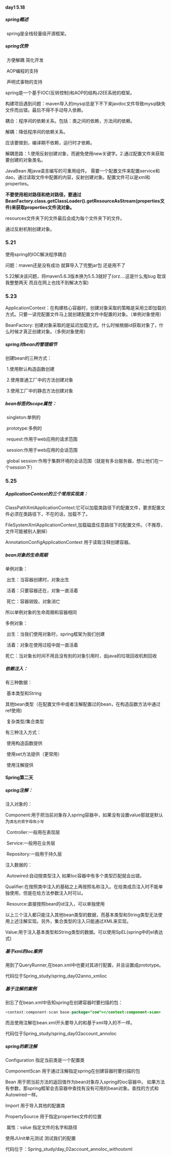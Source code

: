#### day1   5.18

##### spring概述

​       spring是全栈轻量级开源框架。

##### spring优势

​       方便解耦  简化开发

​       AOP编程的支持

​        声明式事物的支持

spring是一个基于IOC(反转控制)和AOP的结构J2EE系统的框架。

构建项目遇到问题：maven导入的mysql总是下不下来javdoc文件导致mysql缺失文件而出错。最后不得不手动导入依赖。

耦合：程序间的依赖关系。包括：类之间的依赖，方法间的依赖。

解耦：降低程序间的依赖关系。

应该要做到，编译期不依赖，运行时才依赖。

解耦思路：1.使用反射创建对象，而避免使用new关键字。2.通过配置文件来获取要创建的对象类名。

JavaBean  用java语言编写的可重用组件。  需要一个配置文件来配置service和dao，通过读取文件中配置的内容，反射创建对象。配置文件可以是xml和properties。

**不要使用相对路径和绝对路径，要通过BeanFactory.class.getClassLoader().getResourceAsStream(properties文件)来获取properties文件流对象。**

resources文件夹下的文件最后会成为每个文件夹下的文件。

通过反射机制创建对象。



### 5.21

使用spring的IOC解决程序耦合

问题：maven还是没有成功  就算导入了完整jar包  还是用不了

5.22解决该问题，将maven5.6.3版本换为5.5.3就好了(orz....这是什么鬼bug  耽误我整整两天 而且在网上也找不到解决方案)



### 5.23

ApplicationContext：在构建核心容器时，创建对象采取的策略是采用立即加载的方式。只要一读完配置文件马上就创建配置文件中配置的对象。（单例对象使用）

BeanFactory: 创建对象采取的是延迟加载方式。什么时候根据id获取对象了，什么时候才真正创建对象。（多例对象使用）

##### spring对bean的管理细节

创建bean的三种方式：

​        1.使用默认构造函数创建

​        2.使用普通工厂中的方法创建对象

​        3.使用工厂中的静态方法创建对象

##### bean标签的scope属性：

​         singleton:单例的

​         prototype:多例的

​         request:作用于web应用的请求范围

​         session:作用于web应用的会话范围

​         global session:作用于集群环境的会话范围（就是有多台服务器，想让他们在一个session下）



### 5.25

##### ApplicationContext的三个常用实现类：

ClassPathXmlApplicationContext:它可以加载类路径下的配置文件，要求配置文件必须在类路径下，不在的话，加载不了。

FileSystemXmlApplicationContext,加载磁盘任意路径下的配置文件。（不推荐，文件可能被别人删掉）

AnnotationConfigApplicationContext 用于读取注释创建容器。



##### bean对象的生命周期

单例对象：

​        出生：当容器创建时，对象出生

​        活着：只要容器还在，对象一直活着

​        死亡：容器销毁，对象消亡

所以单例对象的生命周期和容器相同

多例对象：

​         出生：当我们使用对象时，spring框架为我们创建

​         活着：对象在使用过程中就一直活着

​         死亡：当对象长时间不用且没有别的对象引用时，由java的垃圾回收机制回收



##### 依赖注入：

有三种数据：

​        基本类型和String

​        其他bean类型（在配置文件中或者注解配置过的bean，在构造函数方法中通过ref使用)

​        复杂类型/集合类型 

有三种注入方式：

​         使用构造函数提供

​         使用set方法提供（更常用）

​         使用注解提供



#### Spring第二天

##### spring注解：

注入对象的：

​      Component:用于把当前对象存入spring容器中，如果没有设置value那就是默认为`类名的首字母改小写`

​       Controller:一般用在表现层

​       Service:一般用在业务层

​       Repository:一般用于持久层

注入数据的：

​        Autowired:自动按类型注入  如果Ioc容器中有多个类型匹配就会出错。

​        Qualifier:在按照类中注入的基础之上再按照名称注入。在给类成员注入时不能单独使用，但是在给方法参数注入时可以。

​        Resource:直接按照bean的id注入，可以单独使用

​     以上三个注入都只能注入其他bean类型的数据，而基本类型和String类型无法使用上述注解实现。另外，集合类型的注入只能通过XML来实现。

​         Value:用于注入基本类型和String类型的数据。可以使用SpEL(spring中的el表达式)



##### 基于xml的ioc案例

<bean id = "随便取" class = "一般是一个impl">

<property name = "这个是类里面的方法去掉set后的首字母改小写" ref = "定义的另外一个bean的id"></property>

</bean>

用到了QueryRunner,在bean.xml中也要对其进行配置，并且设置成prototype。

代码位于Spring_study/spring_day02anno_xmlioc



##### 基于注解的案例

别忘了在bean.xml中告知spring在创建容器时要扫描的包：

```java
<context:component-scan base-package="com"></context:component-scan>
```

而且使用注解在bean.xml开头要导入的和基于xml导入的不一样。

代码位于Spring_study/spring_day02account_annoIoc



##### spring的新注解

Configuration  指定当前类是一个配置类  

ComponentScan  用于通过注解指定spring在创建容器时要扫描的包

Bean  用于把当前方法的返回值作为bean对象存入spring的ioc容器中。  如果方法有参数，那spring框架会去容器中查找有没有可用的bean对象。查找的方式和Autowired一样。

Import  用于导入其他的配置类

PropertySource  用于指定properties文件的位置  

​                属性：value 指定文件的名字和路径

使用JUnit单元测试 测试我们的配置

代码位于：Spring_study/day_02account_annoIoc_withoutxml







